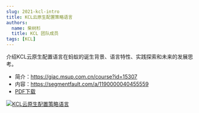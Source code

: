 ```yaml
---
slug: 2021-kcl-intro
title: KCL云原生配置策略语言
authors:
  name: 柴树杉
  title: KCL 团队成员
tags: [KCL]
---
```


介绍KCL云原生配置语言在蚂蚁的诞生背景、语言特性、实践探索和未来的发展思考。

- 简介：https://giac.msup.com.cn/course?id=15307
- 内容：https://segmentfault.com/a/1190000040455559
- [PDF下载](https://gw.alipayobjects.com/os/bmw-prod/2cb0c283-5f24-485e-b635-b6efac887eba.pdf)

[![KCL云原生配置策略语言](/img/blog/2021-08-03-kcl-intro/talk-cover.png)](https://gw.alipayobjects.com/os/bmw-prod/2cb0c283-5f24-485e-b635-b6efac887eba.pdf)

